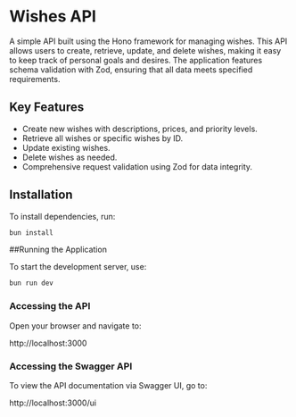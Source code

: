 # Wishes API

A simple API built using the Hono framework for managing wishes. This API allows users to create, retrieve, update, and delete wishes, making it easy to keep track of personal goals and desires. The application features schema validation with Zod, ensuring that all data meets specified requirements.

## Key Features

- Create new wishes with descriptions, prices, and priority levels.
- Retrieve all wishes or specific wishes by ID.
- Update existing wishes.
- Delete wishes as needed.
- Comprehensive request validation using Zod for data integrity.

## Installation

To install dependencies, run:

```sh
bun install
```

##Running the Application

To start the development server, use:

```sh
bun run dev
```

### Accessing the API

Open your browser and navigate to:

http://localhost:3000

### Accessing the Swagger API

To view the API documentation via Swagger UI, go to:

http://localhost:3000/ui
